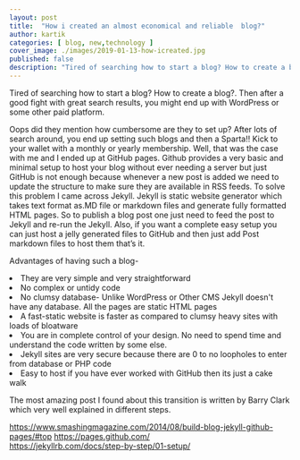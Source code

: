 ```yaml
---
layout: post
title:  "How i created an almost economical and reliable  blog?"
author: kartik
categories: [ blog, new,technology ]
cover_image: ./images/2019-01-13-how-icreated.jpg
published: false
description: "Tired of searching how to start a blog? How to create a blog?. Then after a good fight with great search results, you might end up with WordPress or some other paid platform."
---
```

Tired of searching how to start a blog? How to create a blog?. Then after a good fight with great search results, you might end up with WordPress or some other paid platform.

Oops did they mention how cumbersome are they to set up? After lots of search around, you end up setting such blogs and then a Sparta!! Kick to your wallet with a monthly or yearly membership.
Well, that was the case with me and I ended up at GitHub pages. Github provides a very basic and minimal setup to host your blog without ever needing a server but just GitHub is not enough because whenever a new post is added we need to update the structure to make sure they are available in RSS feeds. To solve this problem I came across Jekyll. Jekyll is static website generator which takes text format as.MD file or markdown files and generate fully formatted HTML pages. So to publish a blog post one just need to feed the post to Jekyll and re-run the Jekyll. Also, if you want a complete easy setup you can just host a jelly generated files to GitHub and then just add Post markdown files to host them that’s it.

Advantages of having such a blog-
<li>They are very simple and very straightforward</li>
<li>No complex or untidy code</li>
<li>No clumsy database- Unlike WordPress or Other CMS Jekyll doesn't have any database. All the pages are static HTML pages</li>
<li>A fast-static website is faster as compared to clumsy heavy sites with loads of bloatware</li>
<li>You are in complete control of your design. No need to spend time and understand the code written by some else.</li>
<li>Jekyll sites are very secure because there are 0 to no loopholes to enter from database or PHP code</li>
<li>Easy to host if you have ever worked with GitHub then its just a cake walk</li>


The most amazing post I found about this transition is written by Barry Clark which very well explained in different steps.

<a href='https://www.smashingmagazine.com/2014/08/build-blog-jekyll-github-pages/#top'>https://www.smashingmagazine.com/2014/08/build-blog-jekyll-github-pages/#top</a>
<a href='https://pages.github.com/ '>https://pages.github.com/</a><br>
<a href='https://jekyllrb.com/docs/step-by-step/01-setup/'>https://jekyllrb.com/docs/step-by-step/01-setup/</a>


